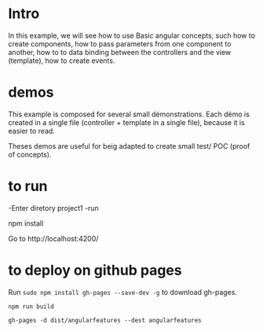 # Intro

In this example, we will see how to use Basic angular concepts, such how to create components, how to pass parameters from one component to another, how to to data binding between the controllers and the view (template), how to create events.



# demos


This example is composed for several small démonstrations.
Each démo is created in a single file (controller + template in a single file), because it is easier to read.

Theses demos are useful for beig adapted to create small test/ POC (proof of concepts).



# to run

-Enter diretory  project1
-run
 
npm install


Go to http://localhost:4200/


# to deploy on github pages


Run `sudo npm install gh-pages --save-dev -g` to download gh-pages.


`npm run build`

`gh-pages -d dist/angularfeatures --dest angularfeatures`
